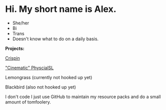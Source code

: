 # Hi. My short name is Alex. 

- She/her
- Bi 
- Trans
- Doesn't know what to do on a daily basis.

**Projects:**

[Crispin](https://github.com/shortnamesalex/Crispin)

["Cinematic" PhyscialSL](https://github.com/shortnamesalex/Alexs-PhysicalSL)

Lemongrass (currently not hooked up yet)

Blackbird (also not hooked up yet)

I don't code I just use GitHub to maintain my resource packs and do a small amount of tomfoolery.
